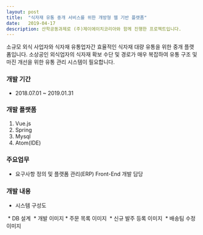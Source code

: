 ```yaml
---
layout: post
title:  "식자재 유통 중개 서비스를 위한 개방형 웹 기반 플랫폼"
date:   2019-04-17
description: 산학공동과제로 (주)제이에이치코리아와 함께 진행한 프로젝트입니다.
---
```


<p class="intro"><span class="dropcap">소</span>규모 외식 사업자와 식자재 유통업자간 효율적인 식자재 대량 유통을 위한 중개 플랫폼입니다. 소상공인 외식업자의 식자재 확보 수단 및 경로가 매우 복잡하여 유통 구조 및 마진 개선을 위한 유통 관리 시스템이 필요합니다. </p>

<!-- # Heading 1

## Heading 2

### Heading 3

#### Heading 4

##### Heading 5

###### Heading 6 -->

<!-- <blockquote>개발 환경</blockquote> -->

### 개발 기간
* 2018.07.01 ~ 2019.01.31

### 개발 플랫폼
1. Vue.js
2. Spring
3. Mysql
4. Atom(IDE)

### 주요업무
* 요구사항 정의 및 플랫폼 관리(ERP) Front-End 개발 담당

### 개발 내용
* 시스템 구성도
<img src="{{ '/assets/img/산학공동과제_시스템구성도.JPG'}}" style="margin-bottom:0" alt="">
* DB 설계
<img src="{{ '/assets/img/산학공동과제_DB.png'}}" style="margin-bottom:0" alt="">
* 개발 이미지
  * 주문 목록 이미지
<img src="{{ '/assets/img/산학공동과제_주문목록.png'}}" style="margin-bottom:0" alt="">
  * 신규 발주 등록 이미지
<img src="{{ '/assets/img/산학공동과제_신규발주등록.png'}}" style="margin-bottom:0" alt="">
  * 배송팀 수정 이미지
<img src="{{ '/assets/img/산학공동과제_배송팀수정.png'}}" style="margin-bottom:0" alt="">
